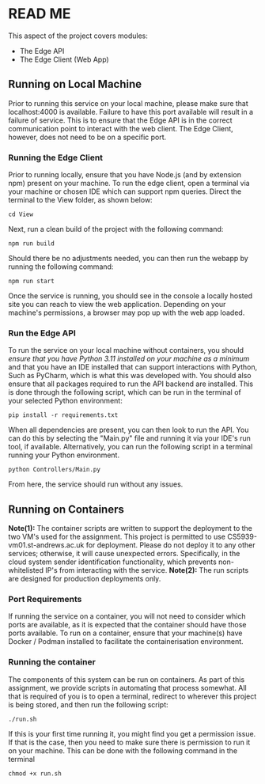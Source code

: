 
# READ ME 
This aspect of the project covers modules: 

 - The Edge API 
 - The Edge Client (Web App)
 
 ## Running on Local Machine
Prior to running this service on your local machine, please make sure that localhost:4000 is available. Failure to have this port available will result in a failure of service. This is to ensure that the Edge API is in the correct communication point to interact with the web client. The Edge Client, however, does not need to be on a specific port.

### Running the Edge Client 
Prior to running locally, ensure that you have Node.js (and by extension npm) present on your machine. 
To run the edge client, open a terminal via your machine or chosen IDE which can support npm queries. Direct the terminal to the View folder, as shown below:

    cd View
 Next, run a clean build of the project with the following command: 
 

    npm run build
 
 Should there be no adjustments needed, you can then run the webapp by running the following command:
 

    npm run start 
Once the service is running, you should see in the console a locally hosted site you can reach to view the web application. Depending on your machine's permissions, a browser may pop up with the web app loaded.

### Run the Edge API 
To run the service on your local machine without containers, you should *ensure that you have Python 3.11 installed on your machine as a minimum* and that you have an IDE installed that can support interactions with Python, Such as PyCharm, which is what this was developed with. You should also ensure that all packages required to run the API backend are installed. This is done through the following script, which can be run in the terminal of your selected Python environment:

    pip install -r requirements.txt
 When all dependencies are present, you can then look to run the API. You can do this by selecting the "Main.py" file and running it via your IDE's run tool, if available. Alternatively, you can run the following script in a terminal running your Python environment. 

    python Controllers/Main.py

From here, the service should run without any issues.
    

## Running on Containers
**Note(1):** The container scripts are written to support the deployment to the two VM's used for the assignment. This project is permitted to use CS5939-vm01.st-andrews.ac.uk for deployment. Please do not deploy it to any other services; otherwise, it will cause unexpected errors. Specifically, in the cloud system sender identification functionality, which prevents non-whitelisted IP's from interacting with the service.
**Note(2):** The run scripts are designed for production deployments only.
### Port Requirements
If running the service on a container, you will not need to consider which ports are available, as it is expected that the container should have those ports available. 
To run on a container, ensure that your machine(s) have Docker / Podman installed to facilitate the containerisation environment. 
### Running the container
The components of this system can be run on containers. As part of this assignment, we provide scripts in automating that process somewhat. All that is required of you is to open a terminal, redirect to wherever this project is being stored, and then run the following script:

    ./run.sh
If this is your first time running it, you might find you get a permission issue. If that is the case, then you need to make sure there is permission to run it on your machine. This can be done with the following command in the terminal

    chmod +x run.sh
